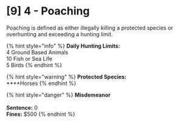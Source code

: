 # \[9] 4 - Poaching

Poaching is defined as either illegally killing a protected species or overhunting and exceeding a hunting limit.&#x20;

{% hint style="info" %}
**Daily Hunting Limits:**\
4 Ground Based Animals\
10 Fish or Sea Life\
5 Birds
{% endhint %}

{% hint style="warning" %}
**Protected Species:**\
****Horses
{% endhint %}

{% hint style="danger" %}
**Misdemeanor**\
\
**Sentence:** 0\
**Fines:** $500
{% endhint %}
